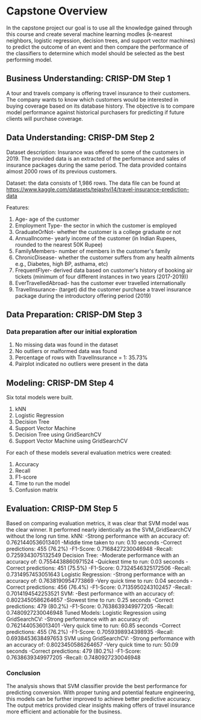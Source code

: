 # Capstone Overview

In the capstone project our goal is to use all the knowledge gained through this course and create several machine learning modles (k-nearest neighbors, logistic regression, decision trees, and support vector machines) to predict the outcome of an event and then compare the performance of the classifiers to determine which model should be selected as the best performing model.

## Business Understanding: CRISP-DM Step 1
A tour and travels company is offering travel insurance to their customers. The company wants to know which customers would be interested in buying coverage based on its database history. 
The objective is to compare model performance against historical purchasers for predicting if future clients will purchase coverage.

## Data Understanding: CRISP-DM Step 2  
Dataset description: 
Insurance was offered to some of the customers in 2019. The provided data is an extracted of the performance and sales of insurance packages during the same period.
The data provided contains almost 2000 rows of its previous customers.

Dataset: the data consists of 1,986 rows. The data file can be found at https://www.kaggle.com/datasets/tejashvi14/travel-insurance-prediction-data

Features:
1. Age- age of the customer
2. Employment Type- the sector in which the customer is employed
3. GraduateOrNot- whether the customer is a college graduate or not
4. AnnualIncome- yearly income of the customer (in Indian Rupees, rounded to the nearest 50K Rupee)
5. FamilyMembers- number of members in the customer's family
6. ChronicDisease- whether the customer suffers from any health ailments e.g., Diabetes, high BP, asthama, etc) 
7. FrequentFlyer- derived data based on customer's history of booking air tickets (minimum of four different instances in two years (2017-2019))
8. EverTravelledAbroad- has the customer ever travelled internationally
9. TravelInsurance- (target) did the customer purchase a travel insurance package during the introductory offering period (2019)

## Data Preparation: CRISP-DM Step 3
### Data preparation after our initial exploration
1. No missing data was found in the dataset
2. No outliers or malformed data was found
3. Percentage of rows with TravelInsurance = 1: 35.73%
4. Pairplot indicated no outliers were present in the data

## Modeling: CRISP-DM Step 4
Six total models were built.
1. kNN
2. Logistic Regression
3. Decision Tree
4. Support Vector Machine
5. Decision Tree using GridSearchCV
6. Support Vector Machine using GridSearchCV
   
For each of these models several evaluation metrics were created:
1. Accuracy
2. Recall
3. F1-score
4. Time to run the model
5. Confusion matrix

## Evaluation: CRISP-DM Step 5
Based on comparing evaluation metrics, it was clear that SVM model was the clear winner. It performed nearly identically as the SVM_GridSearchCV without the long run time.
    kNN: 
        -Strong performance with an accuracy of: 0.7621440536013401
        -Middle time taken to run: 0.10 seconds
        -Correct predictions: 455 (76.2%)
        -F1-Score: 0.7168427230046948
        -Recall: 0.7259343075132549
    Decision Tree: 
        -Moderate performance with an accuracy of: 0.7554438860971524
        -Quickest time to run: 0.03 seconds
        -Correct predictions: 451 (75.5%)
        -F1-Score: 0.7324546325172506
        -Recall: 0.7314957453051643
    Logistic Regression: 
        -Strong performance with an accuracy of: 0.7638190954773869
        -Very quick time to run: 0.04 seconds
        -Correct predictions: 456 (76.4%)
        -F1-Score: 0.7135950243102457
        -Recall: 0.7014194542253521
    SVM: 
        -Best performance with an accuracy of: 0.8023450586264657
        -Slowest time to run: 0.25 seconds
        -Correct predictions: 479 (80.2%)
        -F1-Score: 0.7638639349977205
        -Recall: 0.7480927230046948
    Tuned Models:
    Logistic Regression using GridSearchCV:
        -Strong performance with an accuracy of: 0.7621440536013401
        -Very quick time to run: 60.85 seconds
        -Correct predictions: 455 (76.2%)
        -F1-Score: 0.7059398934398935
        -Recall: 0.6938453638497653
    SVM using GridSearchCV:
        -Strong performance with an accuracy of: 0.8023450586264657
        -Very quick time to run: 50.09 seconds
        -Correct predictions: 479 (80.2%)
        -F1-Score: 0.7638639349977205
        -Recall: 0.7480927230046948

### Conclusion
The analysis shows that SVM classifier provide the best performance for predicting conversion. With proper tuning and potential feature engineering, this models can be further improved to achieve better predictive accuracy. The output metrics provided clear insights making offers of travel insurance more efficient and actionable for the business.
